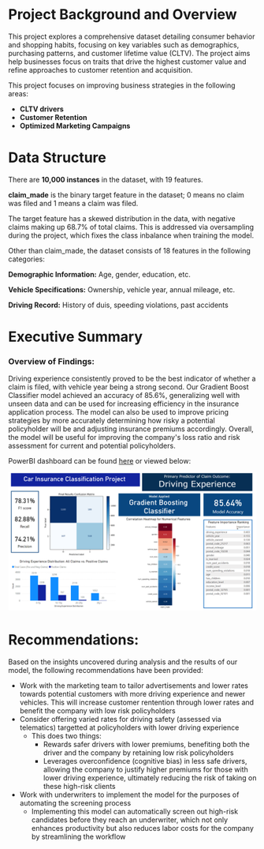 # Project Background and Overview
This project explores a comprehensive dataset detailing consumer behavior and shopping habits, focusing on key variables such as demographics, purchasing patterns, and customer lifetime value (CLTV). 
The project aims help businesses focus on traits that drive the highest customer value and refine approaches to customer retention and acquisition.

This project focuses on improving business strategies in the following areas:

- **CLTV drivers**
- **Customer Retention**
- **Optimized Marketing Campaigns**


# Data Structure

There are **10,000 instances** in the dataset, with 19 features.

**claim_made** is the binary target feature in the dataset; 0 means no claim was filed and 1 means a claim was filed.

The target feature has a skewed distribution in the data, with negative claims making up 68.7% of total claims. This is addressed via oversampling during the project, which fixes the class inbalance when training the model. 

Other than claim_made, the dataset consists of 18 features in the following categories:

**Demographic Information:** Age, gender, education, etc.

**Vehicle Specifications:** Ownership, vehicle year, annual mileage, etc.

**Driving Record:** History of duis, speeding violations, past accidents

# Executive Summary

### Overview of Findings:

Driving experience consistently proved to be the best indicator of whether a claim is filed, with vehicle year being a strong second. Our Gradient Boost Classifier model achieved an accuracy of 85.6%, generalizing well with unseen data and can be used for increasing efficiency in the insurance application process. The model can also be used to improve pricing strategies by more accurately determining how risky a potential policyholder will be and adjusting insurance premiums accordingly. Overall, the model will be useful for improving the company's loss ratio and risk assessment for current and potential policyholders.

PowerBI dashboard can be found [here](https://app.powerbi.com/groups/me/reports/4cfc561a-77f1-4c41-b08f-1100f948a388/ed711182fcaa385c89ec?experience=power-bi) or viewed below:

![Alt text](https://github.com/julianlu03/Car-Insurance-Claims-Classifier/blob/main/car_insurance_dashboard.PNG?raw=true)

# Recommendations:

Based on the insights uncovered during analysis and the results of our model, the following recommendations have been provided:
- Work with the marketing team to tailor advertisements and lower rates towards potential customers with more driving experience and newer vehicles. This will increase customer rentention through lower rates and benefit the company with low risk policyholders
- Consider offering varied rates for driving safety (assessed via telematics) targetted at policyholders with lower driving experience
  - This does two things:
    - Rewards safer drivers with lower premiums, benefiting both the driver and the company by retaining low risk policyholders
    - Leverages overconfidence (cognitive bias) in less safe drivers, allowing the company to justify higher premiums for those with lower driving experience, ultimately reducing the risk of taking on these high-risk clients
- Work with underwriters to implement the model for the purposes of automating the screening process
  - Implementing this model can automatically screen out high-risk candidates before they reach an underwriter, which not only enhances productivity but also reduces labor costs for the company by streamlining the workflow
